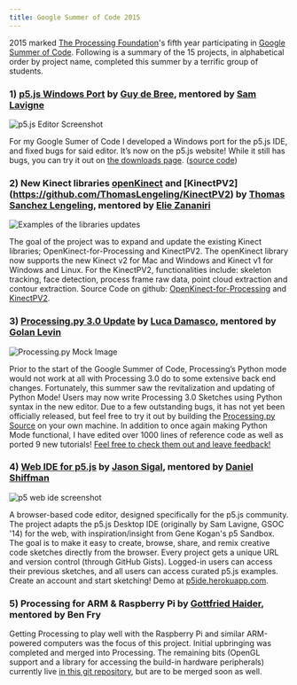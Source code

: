 ```yaml
---
title: Google Summer of Code 2015
---
```


2015 marked [The Processing Foundation](http://processing.org)'s fifth year participating in [Google Summer of Code](https://developers.google.com/open-source/soc/).  Following is a summary of the 15 projects, in alphabetical order by project name, completed this summer by a terrific group of students.


### 1) [p5.js Windows Port](https://github.com/processing/p5.js-editor) by [Guy de Bree](https://github.com/Bruehausu), mentored by [Sam Lavigne](https://github.com/antiboredom)

![p5.js Editor Screenshot](http://i.imgur.com/tL0GUAm.png)

For my Google Sumer of Code I developed a Windows port for the p5.js IDE, and fixed bugs for said editor. It’s now on the p5.js website! While it still has bugs, you can try it out on [the downloads page](http://p5js.org/download/). ([source code](https://github.com/processing/p5.js-editor))

### 2) New Kinect libraries [openKinect](https://github.com/shiffman/OpenKinect-for-Processing) and [KinectPV2] (https://github.com/ThomasLengeling/KinectPV2) by [Thomas Sanchez Lengeling](http://codigogenerativo.com/), mentored by [Elie Zananiri](http://dpt.co/)


![Examples of the libraries updates](http://codigogenerativo.com/wp-content/uploads/Kinect_final.png)

The goal of the project was to expand and update the existing Kinect libraries; OpenKinect-for-Processing and KinectPV2. The openKinect library now supports the new Kinect v2 for Mac and Windows and Kinect v1 for Windows and Linux. For the KinectPV2, functionalities include: skeleton tracking, face detection, process frame raw data, point cloud extraction and contour extraction. Source Code on github: [OpenKinect-for-Processing](https://github.com/shiffman/OpenKinect-for-Processing) and [KinectPV2](https://github.com/ThomasLengeling/KinectPV2).

### 3) [Processing.py 3.0 Update](https://github.com/Luxapodular/processing.py) by [Luca Damasco](https://github.com/Luxapodular), mentored by [Golan Levin](https://github.com/golanlevin)

![Processing.py Mock Image](http://i.imgur.com/mVybW32m.png)

Prior to the start of the Google Summer of Code, Processing’s Python mode would not work at all with Processing 3.0 do to some extensive back end changes. Fortunately, this summer saw the revitalization and updating of Python Mode! Users may now write Processing 3.0 Sketches using Python syntax in the new editor. Due to a few outstanding bugs, it has not yet been officially released, but feel free to try it out by building the [Processing.py Source](https://github.com/Luxapodular/processing.py) on your own machine. In addition to once again making Python Mode functional, I have edited over 1000 lines of reference code as well as ported 9 new tutorials! [Feel free to check them out and leave feedback!](https://github.com/Luxapodular/processing-py-site) 

### 4) [Web IDE for p5.js](https://github.com/therewasaguy/p5js-webIDE) by [Jason Sigal](http://jasonsigal.cc), mentored by [Daniel Shiffman](http://shiffman.net/)

![p5 web ide screenshot](http://i.imgur.com/yKAxxMD.png)

A browser-based code editor, designed specifically for the p5.js community. The project adapts the p5.js Desktop IDE (originally by Sam Lavigne, GSOC '14) for the web, with inspiration/insight from Gene Kogan's p5 Sandbox. The goal is to make it easy to create, browse, share, and remix creative code sketches directly from the browser. Every project gets a unique URL and version control (through GitHub Gists). Logged-in users can access their previous sketches, and all users can access curated p5.js examples. Create an account and start sketching! Demo at [p5ide.herokuapp.com](http://p5ide.herokuapp.com/).

### 5) Processing for ARM & Raspberry Pi by [Gottfried Haider](http://gottfriedhaider.com/), mentored by Ben Fry

Getting Processing to play well with the Raspberry Pi and similar ARM-powered computers was the focus of this project. Initial upbringing was completed and merged into Processing. The remaining bits (OpenGL support and a library for accessing the build-in hardware peripherals) currently live [in this git repository](https://github.com/gohai/processing/commits/arm), but are to be merged soon as well.
